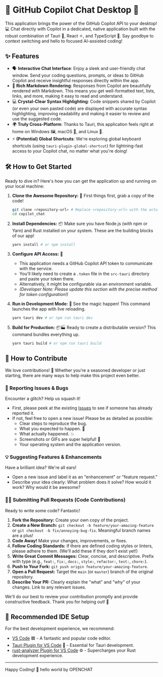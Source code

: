 # 🚀 GitHub Copilot Chat Desktop 💬

This application brings the power of the GitHub Copilot API to your desktop! 💻 Chat directly with Copilot in a dedicated, native application built with the robust combination of Tauri 🦀, React ⚛️, and TypeScript 🔷. Say goodbye to context switching and hello to focused AI-assisted coding!

## ✨ Features

* 🗣️ **Interactive Chat Interface**: Enjoy a sleek and user-friendly chat window. Send your coding questions, prompts, or ideas to GitHub Copilot and receive insightful responses directly within the app.
* 💅 **Rich Markdown Rendering**: Responses from Copilot are beautifully rendered with Markdown. This means you get well-formatted text, lists, links, and more, making it easy to read and understand.
* 💻 **Crystal-Clear Syntax Highlighting**: Code snippets shared by Copilot (or even your own pasted code) are displayed with accurate syntax highlighting, improving readability and making it easier to review and use the suggested code.
* 🌍 **Truly Cross-Platform**: Thanks to Tauri, this application feels right at home on Windows 🖼️, macOS 🍎, and Linux 🐧.
* ⚡ **(Potential) Global Shortcuts**: We're exploring global keyboard shortcuts (using `tauri-plugin-global-shortcut`) for lightning-fast access to your Copilot chat, no matter what you're doing!

## 🛠️ How to Get Started

Ready to dive in? Here's how you can get the application up and running on your local machine:

1. **Clone the Awesome Repository:** 📂
    First things first, grab a copy of the code!

    ```bash
    git clone <repository-url> # Replace <repository-url> with the actual URL!
    cd copilot_chat
    ```

2. **Install Dependencies:** 📦
    Make sure you have Node.js (with npm or Yarn) and Rust installed on your system. These are the building blocks of our app!

    ```bash
    yarn install # or npm install
    ```

3. **Configure API Access:** 🔑
    * This application needs a GitHub Copilot API token to communicate with the service.
    * You'll likely need to create a `.token` file in the `src-tauri` directory and paste your token there.
    * Alternatively, it might be configurable via an environment variable.
    * _(Developer Note: Please update this section with the precise method for token configuration!)_

4. **Run in Development Mode:** 🚀
    See the magic happen! This command launches the app with live reloading.

    ```bash
    yarn tauri dev # or npm run tauri dev
    ```

5. **Build for Production:** 📦🏭
    Ready to create a distributable version? This command bundles everything up.

    ```bash
    yarn tauri build # or npm run tauri build
    ```

## 🤗 How to Contribute

We love contributions! 🎉 Whether you're a seasoned developer or just starting, there are many ways to help make this project even better.

### 🐞 Reporting Issues & Bugs

Encounter a glitch? Help us squash it!

* First, please peek at the existing [Issues](https://github.com/bigduu/copilot_client_app/issues) to see if someone has already reported it.
* If not, feel free to open a new issue! Please be as detailed as possible:
  * Clear steps to reproduce the bug.
  * What you expected to happen. 🤔
  * What actually happened. 💥
  * Screenshots or GIFs are super helpful! 📸
  * Your operating system and the application version.

### 💡 Suggesting Features & Enhancements

Have a brilliant idea? We're all ears!

* Open a new issue and label it as an "enhancement" or "feature request."
* Describe your idea clearly: What problem does it solve? How would it work? Why would it be awesome?

### 🧑‍💻 Submitting Pull Requests (Code Contributions)

Ready to write some code? Fantastic!

1. **Fork the Repository:** Create your own copy of the project.
2. **Create a New Branch:** `git checkout -b feature/your-amazing-feature` or `git checkout -b fix/annoying-bug-fix`. Meaningful branch names are a plus!
3. **Code Away!** Make your changes, improvements, or fixes.
4. **Follow Coding Standards:** If there are defined coding styles or linters, please adhere to them. (We'll add these if they don't exist yet!)
5. **Write Great Commit Messages:** Clear, concise, and descriptive. Prefix with type (e.g., `feat:`, `fix:`, `docs:`, `style:`, `refactor:`, `test:`, `chore:`).
6. **Push to Your Fork:** `git push origin feature/your-amazing-feature`.
7. **Open a Pull Request:** Target the `main` (or `master`) branch of the original repository.
8. **Describe Your PR:** Clearly explain the "what" and "why" of your changes. Link to any relevant issues.

We'll do our best to review your contribution promptly and provide constructive feedback. Thank you for helping out! 🙏

## 🔧 Recommended IDE Setup

For the best development experience, we recommend:

* [VS Code](https://code.visualstudio.com/) 🟦 - A fantastic and popular code editor.
* [Tauri Plugin for VS Code](https://marketplace.visualstudio.com/items?itemName=tauri-apps.tauri-vscode) 🦀 - Essential for Tauri development.
* [rust-analyzer Plugin for VS Code](https://marketplace.visualstudio.com/items?itemName=rust-lang.rust-analyzer) ⚙️ - Supercharges your Rust development experience.

---
Happy Coding! 🎉
hello world by OPENCHAT
